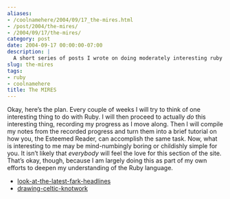 ```yaml
---
aliases:
- /coolnamehere/2004/09/17_the-mires.html
- /post/2004/the-mires/
- /2004/09/17/the-mires/
category: post
date: 2004-09-17 00:00:00-07:00
description: |
  A short series of posts I wrote on doing moderately interesting ruby exercises.
slug: the-mires
tags:
- ruby
- coolnamehere
title: The MIRES
---
```


Okay, here’s the plan. Every couple of weeks I will try to think of one interesting thing to do with Ruby. I will then proceed to actually *do* this interesting thing, recording my progress as I move along. Then I will compile my notes from the recorded progress and turn them into a brief tutorial on how you, the Esteemed Reader, can accomplish the same task. Now, what is interesting to me may be mind-numbingly boring or childishly simple for you. It isn’t likely that *everybody* will feel the love for this section of the site. That’s okay, though, because I am largely doing this as part of my own efforts to deepen my understanding of the Ruby language.

* [look-at-the-latest-fark-headlines](look-at-the-latest-fark-headlines.md)
* [drawing-celtic-knotwork](../10/drawing-celtic-knotwork.md)
